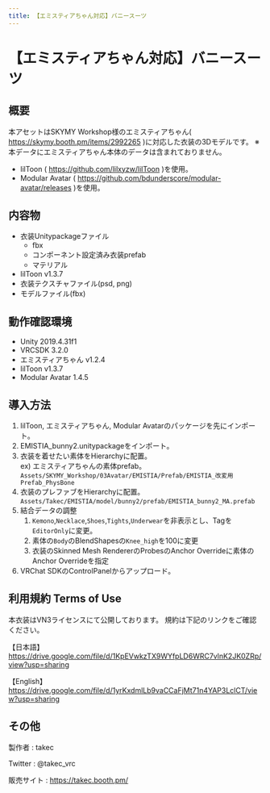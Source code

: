 ```yaml
---
title: 【エミスティアちゃん対応】バニースーツ
---
```


# 【エミスティアちゃん対応】バニースーツ

## 概要
本アセットはSKYMY Workshop様のエミスティアちゃん( https://skymy.booth.pm/items/2992265 )に対応した衣装の3Dモデルです。
※本データにエミスティアちゃん本体のデータは含まれておりません。

* lilToon ( https://github.com/lilxyzw/lilToon )を使用。
* Modular Avatar ( https://github.com/bdunderscore/modular-avatar/releases )を使用。

## 内容物
* 衣装Unitypackageファイル
  * fbx
  * コンポーネント設定済み衣装prefab
  * マテリアル
* lilToon v1.3.7
* 衣装テクスチャファイル(psd, png)
* モデルファイル(fbx)

## 動作確認環境
* Unity 2019.4.31f1
* VRCSDK 3.2.0
* エミスティアちゃん v1.2.4
* lilToon v1.3.7
* Modular Avatar 1.4.5

## 導入方法
1. lilToon, エミスティアちゃん, Modular Avatarのパッケージを先にインポート。
2. EMISTIA_bunny2.unitypackageをインポート。
3. 衣装を着せたい素体をHierarchyに配置。  
   ex) エミスティアちゃんの素体prefab。  
   `Assets/SKYMY_Workshop/03Avatar/EMISTIA/Prefab/EMISTIA_改変用Prefab_PhysBone`
4. 衣装のプレファブをHierarchyに配置。
   `Assets/Takec/EMISTIA/model/bunny2/prefab/EMISTIA_bunny2_MA.prefab`
5. 結合データの調整
   1. `Kemono`,`Necklace`,`Shoes`,`Tights`,`Underwear`を非表示とし、Tagを`EditorOnly`に変更。
   2. 素体の`Body`のBlendShapesの`Knee_high`を100に変更
   3. 衣装のSkinned Mesh RendererのProbesのAnchor Overrideに素体のAnchor Overrideを指定
6. VRChat SDKのControlPanelからアップロード。

## 利用規約 Terms of Use
本衣装はVN3ライセンスにて公開しております。
規約は下記のリンクをご確認ください。

【日本語】
https://drive.google.com/file/d/1KpEVwkzTX9WYfpLD6WRC7vlnK2JK0ZRp/view?usp=sharing

【English】
https://drive.google.com/file/d/1yrKxdmlLb9vaCCaFjMt71n4YAP3LclCT/view?usp=sharing

## その他
製作者
: takec

Twitter
: @takec_vrc

販売サイト
: https://takec.booth.pm/